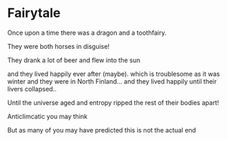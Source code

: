 # Fairytale

Once upon a time there was a dragon and a toothfairy.

They were both horses in disguise!

They drank a lot of beer and flew into the sun


and they lived happily ever after (maybe).
which is troublesome as it was winter and they were in North Finland...
and they lived happily until their livers collapsed..


Until the universe aged and entropy ripped the rest of 
their bodies apart!

Anticlimcatic you may think

But as many of you may have predicted this is not the actual end

